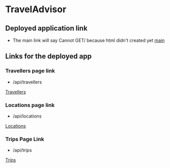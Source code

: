 # TravelAdvisor

## Deployed application link

- The main link will say Cannot GET/ because html didn't created yet
  [main](https://floating-bayou-00821.herokuapp.com/)

## Links for the deployed app

### Travellers page link

- /api/travellers

[Travellers](https://floating-bayou-00821.herokuapp.com/api/travellers)

### Locations page link

- /api/locations

[Locations](https://floating-bayou-00821.herokuapp.com/api/locations)

### Trips Page Link

- /api/trips

[Trips](https://floating-bayou-00821.herokuapp.com/api/trips)
